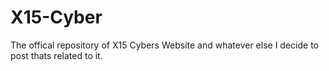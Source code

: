 # X15-Cyber
The offical repository of X15 Cybers Website and whatever else I decide to post thats related to it.
